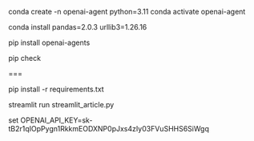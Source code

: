 conda create -n openai-agent python=3.11
conda activate openai-agent

conda install pandas=2.0.3 urllib3=1.26.16

pip install openai-agents

pip check

===

pip install -r requirements.txt

streamlit run streamlit_article.py


set OPENAI_API_KEY=sk-tB2r1qIOpPygn1RkkmEODXNP0pJxs4zIy03FVuSHHS6SiWgq